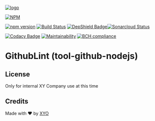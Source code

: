 [logo]: https://cdn.xy.company/img/brand/XY_Logo_GitHub.png

[![logo]](https://xy.company)

[![NPM](https://nodei.co/npm/githublint.png)](https://nodei.co/npm/githublint/)

[![npm version](https://badge.fury.io/js/githublint.svg)](https://badge.fury.io/js/githublint) [![Build Status](https://travis-ci.com/XYOracleNetwork/tool-github-nodejs.svg?token=A85R2pDnngMDyWoqeLUG&branch=master)](https://travis-ci.com/XYOracleNetwork/tool-github-nodejs) [![DepShield Badge](https://depshield.sonatype.org/badges/XYOracleNetwork/tool-github-nodejs/depshield.svg)](https://depshield.github.io)[![Sonarcloud Status](https://sonarcloud.io/api/project_badges/measure?project=XYOracleNetwork_tool-github-nodejs&metric=alert_status)](https://sonarcloud.io/dashboard?id=XYOracleNetwork_tool-github-nodejs)

[![Codacy Badge](https://api.codacy.com/project/badge/Grade/740c0ef649144b7a9e9bdc034c6e1718)](https://www.codacy.com/app/arietrouw/tool-github-nodejs?utm_source=github.com&amp;utm_medium=referral&amp;utm_content=XYOracleNetwork/tool-github-nodejs&amp;utm_campaign=Badge_Grade) [![Maintainability](https://api.codeclimate.com/v1/badges/251252cfe6d3032ffd78/maintainability)](https://codeclimate.com/github/XYOracleNetwork/tool-github-nodejs) [![BCH compliance](https://bettercodehub.com/edge/badge/XYOracleNetwork/tool-github-nodejs?branch=master)](https://bettercodehub.com/)

# GithubLint (tool-github-nodejs)

## License

Only for internal XY Company use at this time

## Credits

Made with ❤️
by [XYO](https://xyo.network)
